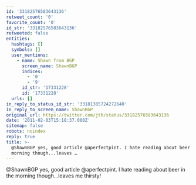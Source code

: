 ```yaml
---
id: '33182576583643136'
retweet_count: '0'
favorite_count: '0'
id_str: '33182576583643136'
retweeted: false
entities:
  hashtags: []
  symbols: []
  user_mentions:
    - name: Shawn from BGP
      screen_name: ShawnBGP
      indices:
        - '0'
        - '9'
      id_str: '17331228'
      id: '17331228'
  urls: []
in_reply_to_status_id_str: '33181385724272640'
in_reply_to_screen_name: ShawnBGP
original_url: https://twitter.com/jth/status/33182576583643136
date: '2011-02-03T15:18:37.000Z'
sitemap: false
robots: noindex
reply: true
title: >-
  @ShawnBGP yes, good article @aperfectpint. I hate reading about beer in the
  morning though...leaves …
---
```


@ShawnBGP yes, good article @aperfectpint. I hate reading about beer in the morning though...leaves me thirsty!
